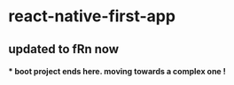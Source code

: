 # react-native-first-app
## updated to fRn now
#### * boot project ends here. moving towards a complex one !
